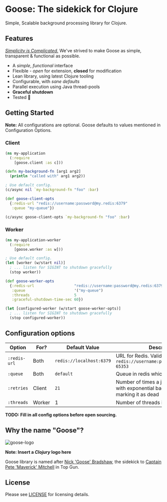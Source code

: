 Goose: The sidekick for Clojure
=========

Simple, Scalable background processing library for Clojure.

Features
---------

*[Simplicity is Complicated.](https://youtu.be/rFejpH_tAHM)* We've strived to make Goose as simple, transparent & functional as possible.

- A *simple*, *functional* interface
- Flexible - *open* for extension, **closed** for modification
- Lean library, using latest Clojure tooling
- Configurable, with *sane defaults*
- Parallel execution using Java thread-pools
- **Graceful shutdown**
- Tested 🙂

Getting Started
---------

**Note:** All configurations are optional. Goose defaults to values mentioned in Configuration Options.

### Client

```clojure
(ns my-application
  (:require
    [goose.client :as c]))

(defn my-background-fn [arg1 arg2]
  (println "called with" arg1 arg2))

; Use default config.
(c/async nil `my-background-fn "foo" :bar)

(def goose-client-opts
  {:redis-url "redis://username:password@my.redis:6379"
   :queue "my-queue"})

(c/async goose-client-opts `my-background-fn "foo" :bar)

```

### Worker

```clojure
(ns my-application-worker
  (:require
    [goose.worker :as w]))

; Use default config.
(let [worker (w/start nil)]
  ; ... listen for SIGINT to shutdown gracefully
  (stop worker))

(def goose-worker-opts
  {:redis-url                  "redis://username:password@my.redis:6379"
   :queue                      '("my-queue")
   :threads                    5
   :graceful-shutdown-time-sec 60})

(let [configured-worker (w/start goose-worker-opts)]
  ; ... listen for SIGINT to shutdown gracefully
  (stop configured-worker))
```

Configuration options
---------

| Option | For? | Default Value | Description |
| --- | --- | --- | --- |
| `:redis-url` | Both | `redis://localhost:6379` | URL for Redis. Valid URL is: `redis://username:password@hostname:0-65353` |
| `:queue` | Both | `default` | Queue in redis which will be enqueued |
| `:retries` | Client | `21` | Number of times a job should be retried with exponential backoff, before marking it as dead |
| `:threads` | Worker | 1 | Number of threads in the threadpool |

**TODO: Fill in all config options before open sourcing.**

Why the name "Goose"?
---------

![goose-logo](link-to-goose-logo)

**Note: Insert a *Clojury* logo here**

Goose library is named after [Nick 'Goose' Bradshaw](https://historica.fandom.com/wiki/Nick_Bradshaw), the sidekick
to [Captain Pete 'Maverick' Mitchell](https://topgun.fandom.com/wiki/Pete_Mitchell) in Top Gun.

License
---------

Please see [LICENSE](https://github.com/nilenso/goose/blob/main/LICENSE) for licensing details.

